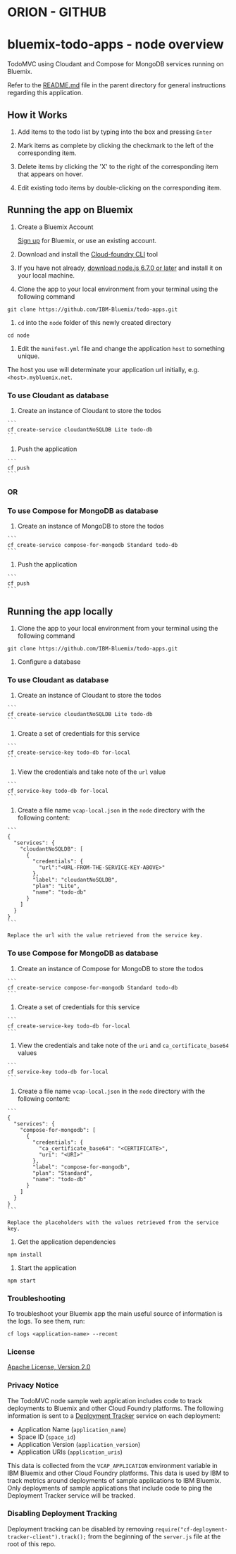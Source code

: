 # ORION - GITHUB

# bluemix-todo-apps - node overview

TodoMVC using Cloudant and Compose for MongoDB services running on Bluemix.

Refer to the [README.md](../README.md) file in the parent directory
for general instructions regarding this application.

## How it Works

1. Add items to the todo list by typing into the box and pressing `Enter`

1. Mark items as complete by clicking the checkmark to the left of the corresponding item.

1. Delete items by clicking the 'X' to the right of the corresponding item that appears on hover.

1. Edit existing todo items by double-clicking on the corresponding item.

## Running the app on Bluemix

1. Create a Bluemix Account

    [Sign up][bluemix_signup_url] for Bluemix, or use an existing account.

1. Download and install the [Cloud-foundry CLI][cloud_foundry_url] tool

1. If you have not already, [download node.js 6.7.0 or later][download_node_url] and install it on your local machine.

1. Clone the app to your local environment from your terminal using the following command

  ```
  git clone https://github.com/IBM-Bluemix/todo-apps.git
  ```

1. `cd` into the `node` folder of this newly created directory

  ```
  cd node
  ```

1. Edit the `manifest.yml` file and change the application `host` to something unique.

  The host you use will determinate your application url initially, e.g. `<host>.mybluemix.net`.

  ### To use Cloudant as database

  1. Create an instance of Cloudant to store the todos

    ```
    cf create-service cloudantNoSQLDB Lite todo-db
    ```

  1. Push the application

    ```
    cf push
    ```

  ### OR
  ### To use Compose for MongoDB as database

  1. Create an instance of MongoDB to store the todos

    ```
    cf create-service compose-for-mongodb Standard todo-db
    ```

  1. Push the application

    ```
    cf push
    ```

## Running the app locally

1. Clone the app to your local environment from your terminal using the following command

  ```
  git clone https://github.com/IBM-Bluemix/todo-apps.git
  ```

1. Configure a database

  ### To use Cloudant as database

  1. Create an instance of Cloudant to store the todos

    ```
    cf create-service cloudantNoSQLDB Lite todo-db
    ```

  1. Create a set of credentials for this service

    ```
    cf create-service-key todo-db for-local
    ```

  1. View the credentials and take note of the `url` value

    ```
    cf service-key todo-db for-local
    ```

  1. Create a file name `vcap-local.json` in the `node` directory with the following content:

    ```
    {
      "services": {
        "cloudantNoSQLDB": [
          {
            "credentials": {
              "url":"<URL-FROM-THE-SERVICE-KEY-ABOVE>"
            },
            "label": "cloudantNoSQLDB",
            "plan": "Lite",
            "name": "todo-db"
          }
        ]
      }
    }
    ```

    Replace the url with the value retrieved from the service key.

  ### To use Compose for MongoDB as database

  1. Create an instance of Compose for MongoDB to store the todos

    ```
    cf create-service compose-for-mongodb Standard todo-db
    ```

  1. Create a set of credentials for this service

    ```
    cf create-service-key todo-db for-local
    ```

  1. View the credentials and take note of the `uri` and `ca_certificate_base64` values

    ```
    cf service-key todo-db for-local
    ```

  1. Create a file name `vcap-local.json` in the `node` directory with the following content:

    ```
    {
      "services": {
        "compose-for-mongodb": [
          {
            "credentials": {
              "ca_certificate_base64": "<CERTIFICATE>",
              "uri": "<URI>"
            },
            "label": "compose-for-mongodb",
            "plan": "Standard",
            "name": "todo-db"
          }
        ]
      }
    }
    ```

    Replace the placeholders with the values retrieved from the service key.

1. Get the application dependencies

  ```
  npm install
  ```

1. Start the application

  ```
  npm start
  ```

### Troubleshooting

To troubleshoot your Bluemix app the main useful source of information is the logs. To see them, run:

  ```
  cf logs <application-name> --recent
  ```

### License

[Apache License, Version 2.0](../LICENSE)

### Privacy Notice

The TodoMVC node sample web application includes code to track deployments to Bluemix and other Cloud Foundry platforms. The following information is sent to a [Deployment Tracker][deploy_track_url] service on each deployment:

* Application Name (`application_name`)
* Space ID (`space_id`)
* Application Version (`application_version`)
* Application URIs (`application_uris`)

This data is collected from the `VCAP_APPLICATION` environment variable in IBM Bluemix and other Cloud Foundry platforms. This data is used by IBM to track metrics around deployments of sample applications to IBM Bluemix. Only deployments of sample applications that include code to ping the Deployment Tracker service will be tracked.

### Disabling Deployment Tracking

Deployment tracking can be disabled by removing `require("cf-deployment-tracker-client").track();` from the beginning of the `server.js` file at the root of this repo.

[bluemix_signup_url]: https://console.ng.bluemix.net/?cm_mmc=Display-GitHubReadMe-_-BluemixSampleApp-Todo-_-Node-Compose-_-BM-DevAd
[cloud_foundry_url]: https://github.com/cloudfoundry/cli
[download_node_url]: https://nodejs.org/download/
[deploy_track_url]: https://github.com/cloudant-labs/deployment-tracker
